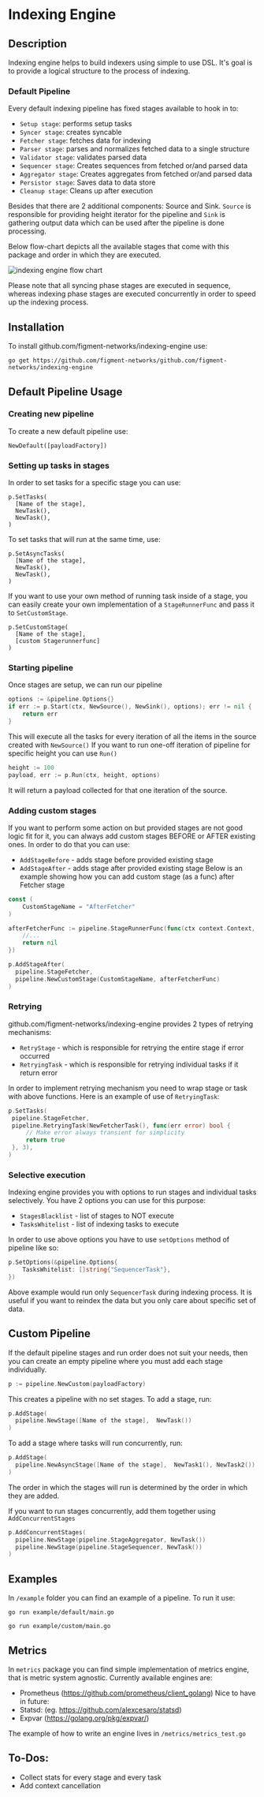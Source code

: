 # Indexing Engine

## Description
Indexing engine helps to build indexers using simple to use DSL. It's goal is to provide a logical structure to
the process of indexing.


### Default Pipeline

Every default indexing pipeline has fixed stages available to hook in to:
* `Setup stage`: performs setup tasks
* `Syncer stage`: creates syncable
* `Fetcher stage`: fetches data for indexing
* `Parser stage`: parses and normalizes fetched data to a single structure
* `Validator stage`: validates parsed data
* `Sequencer stage`: Creates sequences from fetched or/and parsed data
* `Aggregator stage`: Creates aggregates from fetched or/and parsed data
* `Persistor stage`: Saves data to data store
* `Cleanup stage`: Cleans up after execution

Besides that there are 2 additional components: Source and Sink.
`Source` is responsible for providing height iterator for the pipeline and `Sink` is gathering output data which can be used after the pipeline is done processing.

Below flow-chart depicts all the available stages that come with this package and order in which they are executed.

![indexing engine flow chart](/diagram.jpg)

Please note that all syncing phase stages are executed in sequence, whereas indexing phase stages are executed concurrently
in order to speed up the indexing process.

## Installation

To install github.com/figment-networks/indexing-engine use:
```shell script
go get https://github.com/figment-networks/github.com/figment-networks/indexing-engine
```

## Default Pipeline Usage

### Creating new pipeline

To create a new default pipeline use:
```shell script
NewDefault([payloadFactory])
```

### Setting up tasks in stages
In order to set tasks for a specific stage you can use:
```shell script
p.SetTasks(
  [Name of the stage],
  NewTask(),
  NewTask(),
)
```

To set tasks that will run at the same time, use:
```shell script
p.SetAsyncTasks(
  [Name of the stage],
  NewTask(),
  NewTask(),
)
```

If you want to use your own method of running task inside of a stage, you can easily create your own implementation of a `StageRunnerFunc` and pass it to `SetCustomStage`.

```shell script
p.SetCustomStage(
  [Name of the stage],
  [custom Stagerunnerfunc]
)
```


### Starting pipeline
Once stages are setup, we can run our pipeline
```go
options := &pipeline.Options{}
if err := p.Start(ctx, NewSource(), NewSink(), options); err != nil {
    return err
}
```
This will execute all the tasks for every iteration of all the items in the source created with `NewSource()`
If you want to run one-off iteration of pipeline for specific height you can use `Run()`
```go
height := 100
payload, err := p.Run(ctx, height, options)
```
It will return a payload collected for that one iteration of the source.

### Adding custom stages
If you want to perform some action on but provided stages are not good logic fit for it, you can always add
custom stages BEFORE or AFTER existing ones. In order to do that you can use:
* `AddStageBefore` - adds stage before provided existing stage
* `AddStageAfter` - adds stage after provided existing stage
Below is an example showing how you can add custom stage (as a func) after Fetcher stage
```go
const (
    CustomStageName = "AfterFetcher"
)

afterFetcherFunc := pipeline.StageRunnerFunc(func(ctx context.Context, p pipeline.Payload, f pipeline.TaskValidator) error {
    //...
    return nil
})

p.AddStageAfter(
  pipeline.StageFetcher,
  pipeline.NewCustomStage(CustomStageName, afterFetcherFunc)
)
```


 ### Retrying
 github.com/figment-networks/indexing-engine provides 2 types of retrying mechanisms:
 * `RetryStage` - which is responsible for retrying the entire stage if error occurred
 * `RetryingTask` - which is responsible for retrying individual tasks if it return error

 In order to implement retrying mechanism you need to wrap stage or task with above functions.
 Here is an example of use of `RetryingTask`:
 ```go
p.SetTasks(
  pipeline.StageFetcher,
  pipeline.RetryingTask(NewFetcherTask(), func(err error) bool {
      // Make error always transient for simplicity
      return true
  }, 3),
)
```

### Selective execution
Indexing engine provides you with options to run stages and individual tasks selectively.
You have 2 options you can use for this purpose:
* `StagesBlacklist` - list of stages to NOT execute
* `TasksWhitelist` - list of indexing tasks to execute

In order to use above options you have to use `setOptions` method of pipeline like so:
```go
p.SetOptions(&pipeline.Options{
    TasksWhitelist: []string{"SequencerTask"},
})
```
Above example would run only `SequencerTask` during indexing process. It is useful if you want to reindex the data but you only care about specific set of data.

## Custom Pipeline

If the default pipeline stages and run order does not suit your needs, then you can create an empty pipeline where you must add each stage individually.

```go
p := pipeline.NewCustom(payloadFactory)
```

This creates a pipeline with no set stages. To add a stage, run:

```go
p.AddStage(
  pipeline.NewStage([Name of the stage],  NewTask())
)
```

To add a stage where tasks will run concurrently, run:
```go
p.AddStage(
  pipeline.NewAsyncStage([Name of the stage],  NewTask1(), NewTask2())
)
```

The order in which the stages will run is determined by the order in which they are added.


If you want to run stages concurrently, add them together using `AddConcurrentStages`

```go
p.AddConcurrentStages(
  pipeline.NewStage(pipeline.StageAggregator, NewTask())
  pipeline.NewStage(pipeline.StageSequencer, NewTask())
)
```

## Examples
In `/example` folder you can find an example of a pipeline. To run it use:
```shell script
go run example/default/main.go

go run example/custom/main.go
```

## Metrics
In `metrics` package you can find simple implementation of metrics engine, that is metric system agnostic.
Currently available engines are:
  * Prometheus (https://github.com/prometheus/client_golang)
Nice to have in future:
  * Statsd: (eg.  https://github.com/alexcesaro/statsd)
  * Expvar (https://golang.org/pkg/expvar/)

The example of how to write an engine lives in `/metrics/metrics_test.go`

## To-Dos:
* Collect stats for every stage and every task
* Add context cancellation


